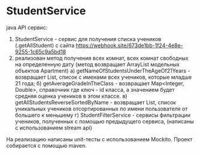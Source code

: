 # StudentService
java API сервис:
1) StudentService - сервис для получения списка учеников (.getAllStudent) с сайта https://webhook.site/673de1bb-1f24-4e8e-9255-1c65c9a5bd18 
2) реализован метод получения всех комнат, всех комнат свободных на определенную дату (метод возвращает ArrayList модельных объектов Apartment)
     а) getNameOfStudentsUnderTheAgeOf21Years - возвращает List<String>, список c именами всех учеников, которые младше 21 года;
     б) getAverageGradeInTheClass - возвращает Map<Integer, Double>, справочник где ключ - id класса, а значением будет средняя оценка учеников в этом классе.
     в) getAllStudentsReverseSortedByName - возвращает List<Student>, список уникальных учеников отсортированных по имени пользователя от большего к меньшему
     г) StudentFilterService - сервисы фильтрации учеников, полученных с помощью предыдущего сервиса, (написаны с использованием stream api) 
    

На реализацию написаны unit-тесты с использованием Mockito.
Проект собирается с помощью maven.
